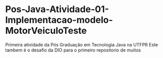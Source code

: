 # Pos-Java-Atividade-01-Implementacao-modelo-MotorVeiculoTeste
Primeira atividade da Pós Graduação em Tecnologia Java na UTFPR 
Este tambem é o desafio da DIO para o primeiro repositorio de muitos
